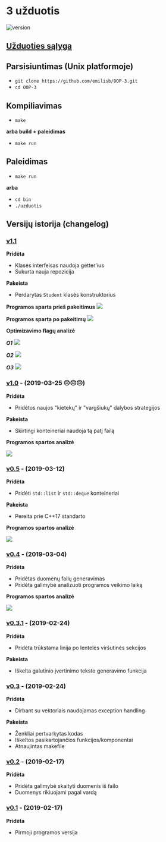 #  3 užduotis

![version][version-badge]

## [Užduoties sąlyga](https://github.com/objprog/paskaitos2019/wiki/3-oji-užduotis)

## Parsisiuntimas (Unix platformoje)

- `git clone https://github.com/emilisb/OOP-3.git`
- `cd OOP-3`

## Kompiliavimas

- `make`

**arba build + paleidimas**

- `make run`

## Paleidimas

- `make run`

**arba**

- `cd bin`
- `./uzduotis`

## Versijų istorija (changelog)

### [v1.1](https://github.com/emilisb/OOP-3/releases/tag/v1.1)

**Pridėta**

- Klasės interfeisas naudoja getter'ius
- Sukurta nauja repozicija

**Pakeista**

- Perdarytas `Student` klasės konstruktorius

**Programos sparta prieš pakeitimus**
![](https://i.imgur.com/pAMmctP.png)

**Programos sparta po pakeitimų**
![](https://i.imgur.com/PdaAVut.png)

**Optimizavimo flagų analizė**

***O1***
![](https://i.imgur.com/NQlAFUu.png)

***O2***
![](https://i.imgur.com/K8caUmT.png)

***O3***
![](https://i.imgur.com/PdaAVut.png)

### [v1.0](https://github.com/emilisb/OOP-2/releases/tag/v1.0) - (2019-03-25 😔😔😔)

**Pridėta**

- Pridėtos naujos "kietekų" ir "vargšiukų" dalybos strategijos

**Pakeista**

- Skirtingi konteineriai naudoja tą patį failą

**Programos spartos analizė**

![](https://i.imgur.com/ly3j3bP.png)

### [v0.5](https://github.com/emilisb/OOP-2/releases/tag/v0.5) - (2019-03-12)

**Pridėta**

- Pridėti `std::list` ir `std::deque` konteineriai

**Pakeista**

- Pereita prie C++17 standarto

**Programos spartos analizė**

![](https://i.imgur.com/ly3j3bP.png)


### [v0.4](https://github.com/emilisb/OOP-2/releases/tag/v0.4) - (2019-03-04)

**Pridėta**

- Pridėtas duomenų failų generavimas
- Pridėta galimybė analizuoti programos veikimo laiką

**Programos spartos analizė**

![](https://i.imgur.com/RoGyppG.png)

### [v0.3.1](https://github.com/emilisb/OOP-2/releases/tag/v0.3.1) - (2019-02-24)

**Pridėta**

- Pridėta trūkstama linija po lentelės viršutinės sekcijos

**Pakeista**

- Iškelta galutinio įvertinimo teksto generavimo funkcija

### [v0.3](https://github.com/emilisb/OOP-2/releases/tag/v0.3) - (2019-02-24)

**Pridėta**

- Dirbant su vektoriais naudojamas exception handling

**Pakeista**

- Ženkliai pertvarkytas kodas
- Iškeltos pasikartojančios funkcijos/komponentai
- Atnaujintas makefile

### [v0.2](https://github.com/emilisb/OOP-2/releases/tag/v0.2) - (2019-02-17)

**Pridėta**

- Pridėta galimybė skaityti duomenis iš failo
- Duomenys rikiuojami pagal vardą

### [v0.1](https://github.com/emilisb/OOP-2/releases/tag/v0.1) - (2019-02-17)

**Pridėta**

- Pirmoji programos versija

[version-badge]: https://img.shields.io/badge/version-1.1-green.svg
